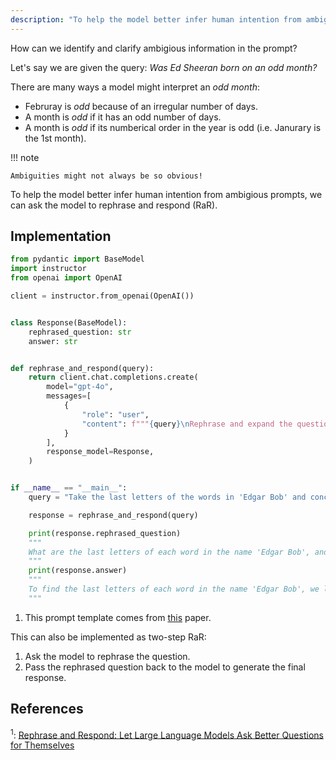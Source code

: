 ```yaml
---
description: "To help the model better infer human intention from ambigious prompts, we can ask the model to rephrase and respond (RaR)."
---
```


How can we identify and clarify ambigious information in the prompt?

Let's say we are given the query: *Was Ed Sheeran born on an odd month?*

There are many ways a model might interpret an *odd month*:
    
- Februray is *odd* because of an irregular number of days.
- A month is *odd* if it has an odd number of days.
- A month is *odd* if its numberical order in the year is odd (i.e. Janurary is the 1st month).

!!! note

    Ambiguities might not always be so obvious!

To help the model better infer human intention from ambigious prompts, we can ask the model to rephrase and respond (RaR).

## Implementation

```python hl_lines="19"
from pydantic import BaseModel
import instructor
from openai import OpenAI

client = instructor.from_openai(OpenAI())


class Response(BaseModel):
    rephrased_question: str
    answer: str


def rephrase_and_respond(query):
    return client.chat.completions.create(
        model="gpt-4o",
        messages=[
            {
                "role": "user",
                "content": f"""{query}\nRephrase and expand the question, and respond.""",  # (1)!
            }
        ],
        response_model=Response,
    )


if __name__ == "__main__":
    query = "Take the last letters of the words in 'Edgar Bob' and concatinate them."

    response = rephrase_and_respond(query)

    print(response.rephrased_question)
    """
    What are the last letters of each word in the name 'Edgar Bob', and what do you get when you concatenate them?
    """
    print(response.answer)
    """
    To find the last letters of each word in the name 'Edgar Bob', we look at 'Edgar' and 'Bob'. The last letter of 'Edgar' is 'r' and the last letter of 'Bob' is 'b'. Concatenating these letters gives us 'rb'.
    """
```

1. This prompt template comes from [this](https://arxiv.org/abs/2311.04205) paper.

This can also be implemented as two-step RaR:

1. Ask the model to rephrase the question.
2. Pass the rephrased question back to the model to generate the final response.

## References

<sup id="ref-1">1</sup>: [Rephrase and Respond: Let Large Language Models Ask Better Questions for Themselves](https://arxiv.org/abs/2311.04205)
